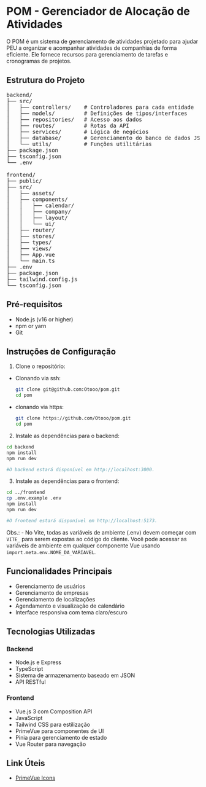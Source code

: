# POM - Gerenciador de Alocação de Atividades

O POM é um sistema de gerenciamento de atividades projetado para ajudar PEU a organizar e acompanhar atividades de companhias de forma eficiente. Ele fornece recursos para gerenciamento de tarefas e cronogramas de projetos.

## Estrutura do Projeto
<pre>
backend/  
├── src/  
│   ├── controllers/    # Controladores para cada entidade  
│   ├── models/         # Definições de tipos/interfaces  
│   ├── repositories/   # Acesso aos dados  
│   ├── routes/         # Rotas da API  
│   ├── services/       # Lógica de negócios  
│   ├── database/       # Gerenciamento do banco de dados JSON  
│   └── utils/          # Funções utilitárias  
├── package.json  
├── tsconfig.json  
└── .env  
  
frontend/  
├── public/  
├── src/  
│   ├── assets/  
│   ├── components/  
│   │   ├── calendar/  
│   │   ├── company/  
│   │   ├── layout/  
│   │   └── ui/  
│   ├── router/  
│   ├── stores/  
│   ├── types/  
│   ├── views/  
│   ├── App.vue  
│   └── main.ts  
├── .env  
├── package.json  
├── tailwind.config.js  
└── tsconfig.json
</pre>  
  
## Pré-requisitos
- Node.js (v16 or higher)
- npm or yarn
- Git

## Instruções de Configuração

1. Clone o repositório:  
  - Clonando via ssh:
    ```bash
    git clone git@github.com:Otooo/pom.git
    cd pom
    ```
  - clonando via https:
    ```bash
    git clone https://github.com/Otooo/pom.git
    cd pom
    ```

2. Instale as dependências para o backend:
  ```bash
  cd backend
  npm install
  npm run dev
  
  #O backend estará disponível em http://localhost:3000.
  ```

3. Instale as dependências para o frontend:
  ```bash
  cd ../frontend
  cp .env.example .env
  npm install
  npm run dev
  
  #O frontend estará disponível em http://localhost:5173.
  ``` 
  Obs.: - No Vite, todas as variáveis de ambiente (.env) devem começar com `VITE_` para serem expostas ao código do cliente. Você pode acessar as variáveis de ambiente em qualquer componente Vue usando `import.meta.env.NOME_DA_VARIAVEL`.

## Funcionalidades Principais
- Gerenciamento de usuários
- Gerenciamento de empresas
- Gerenciamento de localizações
- Agendamento e visualização de calendário
- Interface responsiva com tema claro/escuro
## Tecnologias Utilizadas

### Backend
- Node.js e Express
- TypeScript
- Sistema de armazenamento baseado em JSON
- API RESTful

### Frontend
- Vue.js 3 com Composition API
- JavaScript
- Tailwind CSS para estilização
- PrimeVue para componentes de UI
- Pinia para gerenciamento de estado
- Vue Router para navegação

## Link Úteis
- [PrimeVue Icons](https://primevue.org/icons/)
